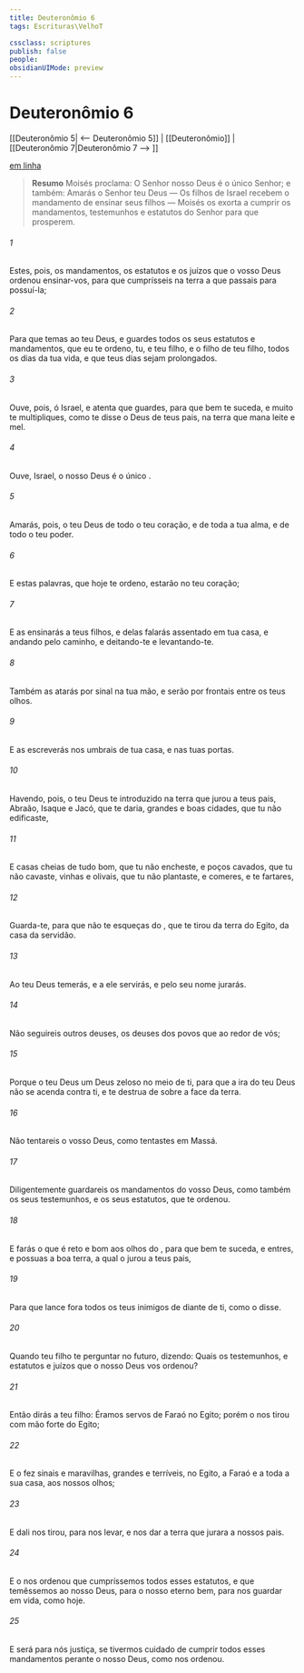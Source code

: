 ```yaml
---
title: Deuteronômio 6
tags: Escrituras\VelhoT

cssclass: scriptures
publish: false
people:
obsidianUIMode: preview
---
```


# Deuteronômio 6
[[Deuteronômio 5| <-- Deuteronômio 5]] | [[Deuteronômio]] | [[Deuteronômio 7|Deuteronômio 7 --> ]]

[em linha](https://churchofjesuschrist.org/study/scriptures/ot/deut/6?lang=por)

> __Resumo__
Moisés proclama: O Senhor nosso Deus é o único Senhor; e também: Amarás o Senhor teu Deus — Os filhos de Israel recebem o mandamento de ensinar seus filhos — Moisés os exorta a cumprir os mandamentos, testemunhos e estatutos do Senhor para que prosperem.

###### 1 
Estes, pois,  os mandamentos, os estatutos e os juízos que o  vosso Deus ordenou ensinar-vos, para que  cumprísseis na terra a que passais para possuí-la;

###### 2 
Para que temas ao  teu Deus, e guardes todos os seus estatutos e mandamentos, que eu te ordeno, tu, e teu filho, e o filho de teu filho, todos os dias da tua vida, e que teus dias sejam prolongados.

###### 3 
Ouve, pois, ó Israel, e atenta que  guardes, para que bem te suceda, e muito te multipliques, como te disse o  Deus de teus pais, na terra que mana leite e mel.

###### 4 
Ouve, Israel, o  nosso Deus é o único .

###### 5 
Amarás, pois, o  teu Deus de todo o teu coração, e de toda a tua alma, e de todo o teu poder.

###### 6 
E estas palavras, que hoje te ordeno, estarão no teu coração;

###### 7 
E as ensinarás a teus filhos, e delas falarás assentado em tua casa, e andando pelo caminho, e deitando-te e levantando-te.

###### 8 
Também as atarás por sinal na tua mão, e  serão por frontais entre os teus olhos.

###### 9 
E as escreverás nos umbrais de tua casa, e nas tuas portas.

###### 10 
Havendo, pois, o  teu Deus te introduzido na terra que jurou a teus pais, Abraão, Isaque e Jacó, que te daria, grandes e boas cidades, que tu não edificaste,

###### 11 
E casas cheias de tudo  bom, que tu não encheste, e poços cavados, que tu não cavaste, vinhas e olivais, que tu não plantaste, e comeres, e te fartares,

###### 12 
Guarda-te, para que não te esqueças do , que te tirou da terra do Egito, da casa da servidão.

###### 13 
Ao  teu Deus temerás, e a ele servirás, e pelo seu nome jurarás.

###### 14 
Não seguireis outros deuses, os deuses dos povos que  ao redor de vós;

###### 15 
Porque o  teu Deus  um Deus zeloso no meio de ti, para que a ira do  teu Deus não se acenda contra ti, e te destrua de sobre a face da terra.

###### 16 
Não tentareis o  vosso Deus, como  tentastes em Massá.

###### 17 
Diligentemente guardareis os mandamentos do  vosso Deus, como também os seus testemunhos, e os seus estatutos, que te ordenou.

###### 18 
E farás o que é reto e bom aos olhos do , para que bem te suceda, e entres, e possuas a boa terra, a qual o  jurou  a teus pais,

###### 19 
Para que lance fora todos os teus inimigos de diante de ti, como o  disse.

###### 20 
Quando teu filho te perguntar no futuro, dizendo: Quais  os testemunhos, e estatutos e juízos que o  nosso Deus vos ordenou?

###### 21 
Então dirás a teu filho: Éramos servos de Faraó no Egito; porém o  nos tirou com mão forte do Egito;

###### 22 
E o  fez sinais e maravilhas, grandes e terríveis, no Egito, a Faraó e a toda a sua casa, aos nossos olhos;

###### 23 
E dali nos tirou, para nos levar, e nos dar a terra que jurara a nossos pais.

###### 24 
E o  nos ordenou que cumpríssemos todos esses estatutos, e que temêssemos ao  nosso Deus, para o nosso eterno bem, para nos guardar em vida, como  hoje.

###### 25 
E será para nós justiça, se tivermos cuidado de cumprir todos esses mandamentos perante o  nosso Deus, como nos ordenou.

